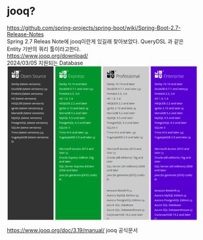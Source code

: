 **jooq?**
============
https://github.com/spring-projects/spring-boot/wiki/Spring-Boot-2.7-Release-Notes  
Spring 2.7 Releas Note에 jooq이란게 있길래 찾아보았다. 
QueryDSL 과 같은 Entity 기반의 쿼리 툴이라고한다.  
https://www.jooq.org/download/  
2024/03/05 지원되는 Database  
![jooqusedb.png](img%2Fjooqusedb.png)

https://www.jooq.org/doc/3.19/manual/
jooq 공식문서



